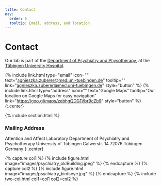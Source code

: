 ```yaml
---
title: Contact
nav:
  order: 5
  tooltip: Email, address, and location
---
```


# <i class="fas fa-envelope"></i>Contact

Our lab is part of the [Department of Psychiatry and Physotherapy](https://www.medizin.uni-tuebingen.de/en-de/das-klinikum/einrichtungen/kliniken/psychiatrie-und-psychotherapie), at the [Tübingen University Hospital](https://www.medizin.uni-tuebingen.de/en-de/das-klinikum).


{%
  include link.html
  type="email"
  icon=""
  text="agnieszka.zuberer@med.uni-tuebingen.de"
  tooltip=""
  link="agnieszka.zuberer@med.uni-tuebingen.de"
  style="button"
%}
{%
  include link.html
  type="address"
  icon=""
  text="Google Maps"
  tooltip="Our location on Google Maps for easy navigation"
  link="https://goo.gl/maps/zebhgQDG1Vbr9cZb9"
  style="button"
%}
{:.center}

{% include section.html %}

### <i class="fas fa-mail-bulk"></i>Mailing Address

Attention and Affect Laboratory
Department of Psychiatry and Psychotherapy
University of Tübingen
Calwerstr. 14
72076 Tübingen
Germany
{:.center}

{% capture col1 %} {% include figure.html image="images/psychiatry_oldBuilding.jpeg" %} {% endcapture %} {% capture col2 %} {% include figure.html image="images/psychiatry_birdseye.jpg"  %} {% endcapture %} {% include two-col.html col1=col1 col2=col2 %}


